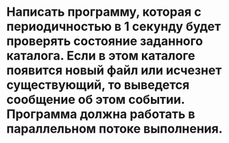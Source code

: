 # Написать программу, которая с периодичностью в 1 секунду будет проверять состояние заданного каталога. Если в этом каталоге появится новый файл или исчезнет существующий, то выведется сообщение об этом событии. Программа должна работать в параллельном потоке выполнения.

